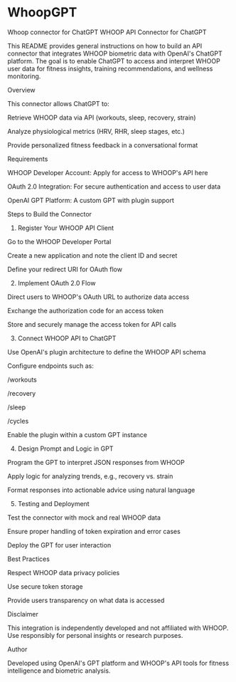 # WhoopGPT
Whoop connector for ChatGPT
WHOOP API Connector for ChatGPT

This README provides general instructions on how to build an API connector that integrates WHOOP biometric data with OpenAI's ChatGPT platform. The goal is to enable ChatGPT to access and interpret WHOOP user data for fitness insights, training recommendations, and wellness monitoring.

Overview

This connector allows ChatGPT to:

Retrieve WHOOP data via API (workouts, sleep, recovery, strain)

Analyze physiological metrics (HRV, RHR, sleep stages, etc.)

Provide personalized fitness feedback in a conversational format

Requirements

WHOOP Developer Account: Apply for access to WHOOP's API here

OAuth 2.0 Integration: For secure authentication and access to user data

OpenAI GPT Platform: A custom GPT with plugin support

Steps to Build the Connector

1. Register Your WHOOP API Client

Go to the WHOOP Developer Portal

Create a new application and note the client ID and secret

Define your redirect URI for OAuth flow

2. Implement OAuth 2.0 Flow

Direct users to WHOOP's OAuth URL to authorize data access

Exchange the authorization code for an access token

Store and securely manage the access token for API calls

3. Connect WHOOP API to ChatGPT

Use OpenAI's plugin architecture to define the WHOOP API schema

Configure endpoints such as:

/workouts

/recovery

/sleep

/cycles

Enable the plugin within a custom GPT instance

4. Design Prompt and Logic in GPT

Program the GPT to interpret JSON responses from WHOOP

Apply logic for analyzing trends, e.g., recovery vs. strain

Format responses into actionable advice using natural language

5. Testing and Deployment

Test the connector with mock and real WHOOP data

Ensure proper handling of token expiration and error cases

Deploy the GPT for user interaction

Best Practices

Respect WHOOP data privacy policies

Use secure token storage

Provide users transparency on what data is accessed

Disclaimer

This integration is independently developed and not affiliated with WHOOP. Use responsibly for personal insights or research purposes.

Author

Developed using OpenAI's GPT platform and WHOOP's API tools for fitness intelligence and biometric analysis.

